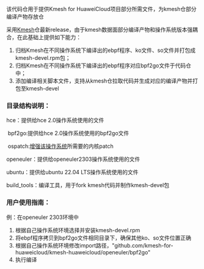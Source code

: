 该代码仓用于提供Kmesh for HuaweiCloud项目部分所需文件，为kmesh仓部分编译产物存放仓

采用[Kmesh](https://github.com/kmesh-net/kmesh)仓最新release，由于kmesh数据面部分编译产物和操作系统版本强耦合，在此基础上提供如下能力：

1. 归档Kmesh在不同操作系统下编译出的ebpf程序、ko文件、so文件并打包成kmesh-devel.rpm包；
2. 归档Kmesh在不同操作系统下编译出的ebpf程序对应bpf2go文件于代码仓中；
3. 添加编译相关脚本文件，支持从kmesh仓拉取代码并生成对应的编译产物并打包至kmesh-devel



### 目录结构说明：

hce：提供给hce 2.0操作系统使用的文件

​		bpf2go:提供给hce 2.0操作系统使用的bpf2go文件

​		ospatch:[增强该操作系统](https://github.com/kmesh-net/kmesh/blob/main/docs/kmesh_kernel_compile.md)所需要的内核patch

openeuler：提供给openeuler2303操作系统使用的文件

ubuntu：提供给ubuntu 22.04 LTS操作系统使用的文件

build_tools：编译工具，用于fork kmesh代码并制作kmesh-devel包



### 用户使用指南：

例：在openeuler 2303环境中

1. 根据自己操作系统环境选择并安装kmesh-devel.rpm
2. 将ebpf程序拷贝到bpf2go文件相同目录下，确保其他ko、so文件位置正确
3. 根据自己操作系统环境修改import路径，"github.com/kmesh-for-huaweicloud/kmesh-huaweicloud/openeuler/bpf2go"
4. 执行编译